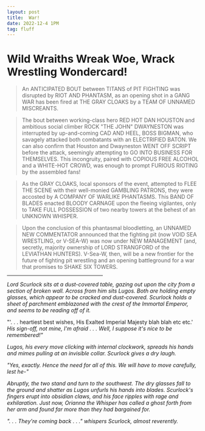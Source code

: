 ```yaml
---
layout: post
title:  War!
date: 2022-12-4 1PM
tag: fluff
---
```


# Wild Wraiths Wreak Woe, Wrack Wrestling Wondercard!

> An ANTICIPATED BOUT between TITANS of PIT FIGHTING was disrupted by RIOT AND PHANTASM, as an opening shot in a GANG WAR has been fired at THE GRAY CLOAKS by a TEAM OF UNNAMED MISCREANTS.

> The bout between working-class hero RED HOT DAN HOUSTON and ambitious social climber ROCK "THE JOHN" DWAYNESTON was interrupted by up-and-coming CAD AND HEEL, BOSS BIGMAN, who savagely attacked both combatants with an ELECTRIFIED BATON. We can also confirm that Houston and Dwayneston WENT OFF SCRIPT before the attack, seemingly attempting to GO INTO BUSINESS FOR THEMSELVES. This incongruity, paired with COPIOUS FREE ALCOHOL and a WHITE-HOT CROWD, was enough to prompt FURIOUS RIOTING by the assembled fans!

> As the GRAY CLOAKS, local sponsors of the event, attempted to FLEE THE SCENE with their well-monied GAMBLING PATRONS, they were accosted by A COMPANY OF WARLIKE PHANTASMS. This BAND OF BLADES enacted BLOODY CARNAGE upon the fleeing vigilantes, only to TAKE FULL POSSESSION of two nearby towers at the behest of an UNKNOWN WHISPER.

> Upon the conclusion of this phantasmal bloodletting, an UNNAMED NEW COMMENTATOR announced that the fighting pit (now VOID SEA WRESTLING, or V-SEA-W) was now under NEW MANAGEMENT (and, secretly, majority ownership of LORD STRANGFORD of the LEVIATHAN HUNTERS). V-Sea-W, then, will be a new frontier for the future of fighting pit wrestling and an opening battleground for a war that promises to SHAKE SIX TOWERS. 

<hr width="50%">

*Lord Scurlock sits at a dust-covered table, gazing out upon the city from a section of broken wall. Across from him sits Lugos. Both are holding empty glasses, which appear to be cracked and dust-covered. Scurlock holds a sheet of parchment emblazoned with the crest of the Immortal Emperor, and seems to be reading off of it.*

"'. . . heartiest best wishes, His Exalted Imperial Majesty blah blah etc etc.' *His sign-off, not mine, I'm afraid . . . Well, I suppose it's nice to be remembered!"*

*Lugos, his every move clicking with internal clockwork, spreads his hands and mimes pulling at an invisible collar. Scurlock gives a dry laugh.*

*"Yes, exactly. Hence the need for all of this. We will have to move carefully, lest he-"*

*Abruptly, the two stand and turn to the southwest. The dry glasses fall to the ground and shatter as Lugos unfurls his hands into blades. Scurlock's fingers erupt into obsidian claws, and his face ripples with rage and exhilaration. Just now, Orianna the Whisper has called a ghost forth from her arm and found far more than they had bargained for.*

*". . . They're coming back . . ." whispers Scurlock, almost reverently.*